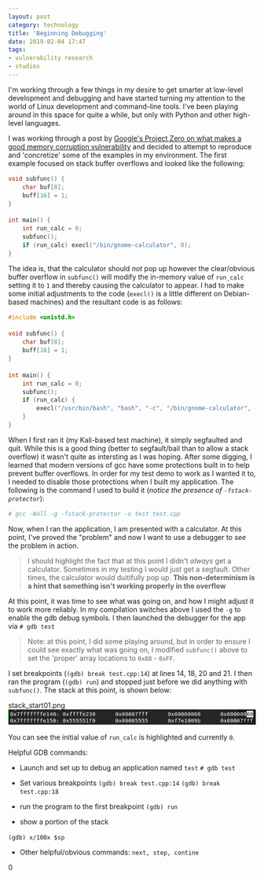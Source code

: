 ```yaml
---
layout: post
category: technology
title: 'Beginning Debugging'
date: 2019-02-04 17:47
tags:
- vulnerability research
- studies
---
```


I'm working through a few things in my desire to get smarter at low-level development and debugging and have started turning my attention to the world of Linux development and command-line tools. I've been playing around in this space for quite a while, but only with Python and other high-level languages.

I was working through a post by [Google's Project Zero on what makes a good memory corruption vulnerability](https://googleprojectzero.blogspot.com/2015/06/what-is-good-memory-corruption.html) and decided to attempt to reproduce and 'concretize' some of the examples in my environment. The first example focused on stack buffer overflows and looked like the following:

```c
void subfunc() {
    char buf[8];
    buff[16] = 1;
}

int main() {
    int run_calc = 0;
    subfunc();
    if (run_calc) execl("/bin/gnome-calculator", 0);
}
```

The idea is, that the calculator should *not* pop up however the clear/obvious buffer overflow in `subfunc()` will modify the in-memory value of `run_calc` setting it to `1` and thereby causing the calculator to appear. I had to make some initial adjustments to the code (`execl()` is a little different on Debian-based machines) and the resultant code is as follows:

```c
#include <unistd.h>

void subfunc() {
    char buf[8];
    buff[16] = 1;
}

int main() {
    int run_calc = 0;
    subfunc();
    if (run_calc) {
        execl("/usr/bin/bash", "bash", "-c", "/bin/gnome-calculator", (char *)NULL);
    }
}
```

When I first ran it (my Kali-based test machine), it simply segfaulted and quit. While this is a good thing (better to segfault/bail than to allow a stack overflow) it wasn't quite as intersting as I was hoping. After some digging, I learned that modern versions of gcc have some protections built in to help prevent buffer overflows. In order for my test demo to work as I wanted it to, I needed to disable those protections when I built my application. The following is the command I used to build it (*notice the presence of `-fstack-protector`*):

```bash
# gcc -Wall -g -fstack-protector -o test test.cpp
```

Now, when I ran the application, I am presented with a calculator. At this point, I've proved the "problem" and now I want to use a debugger to *see* the problem in action.

> I should highlight the fact that at this point I didn't *always* get a calculator. Sometimes in my testing I would just get a segfault. Other times, the calculator would duitifully pop up. __This non-determinism is a hint that something isn't working properly in the overflow__

At this point, it was time to see what was going on, and how I might adjust it to work more reliably. In my compilation switches above I used the `-g` to enable the gdb debug symbols. I then launched the debugger for the app via `# gdb test`

> Note: at this point, I did some playing around, but in order to ensure I could see exactly what was going on, I modified `subfunc()` above to set the 'proper' array locations to `0x88` - `0xFF`.

I set breakpoints (`(gdb) break test.cpp:14`) at lines 14, 18, 20 and 21. I then ran the program (`(gdb) run`) and stopped just before we did anything with `subfunc()`. The stack at this point, is shown below:

stack_start01.png
<img alt='Initial Stack' src='/images/stack_start01.png' class='blogimage img-responsive'>

You can see the initial value of `run_calc` is highlighted and currently `0`.



Helpful GDB commands:

- Launch and set up to debug an application named `test`
`# gdb test`

- Set various breakpoints
`(gdb) break test.cpp:14`
`(gdb) break test.cpp:18`

- run the program to the first breakpoint
`(gdb) run`

- show a portion of the stack

`(gdb) x/100x $sp`

- Other helpful/obvious commands: `next, step, contine`

0